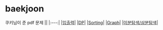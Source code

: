 # baekjoon

쿠키님이 준 pdf 문제 
||
|:---:|
|[입출력](https://github.com/yeonx/baekjoon/tree/main/%EC%9E%85%EC%B6%9C%EB%A0%A5)|
|[DP](https://github.com/yeonx/baekjoon/tree/main/DP)|
|[Sorting](https://github.com/yeonx/baekjoon/tree/main/Sorting)|
|[Graph](https://github.com/yeonx/baekjoon/tree/main/Graph)|
|[이분탐색/삼분탐색]()|
